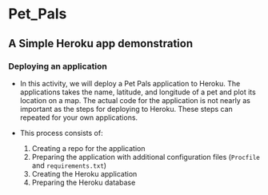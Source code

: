 # Pet_Pals
A Simple Heroku app demonstration
------
### Deploying an application

* In this activity, we will deploy a Pet Pals application to Heroku. The applications takes the name, latitude, and longitude of a pet and plot its location on a map. The actual code for the application is not nearly as important as the steps for deploying to Heroku. These steps can repeated for your own applications.

* This process consists of:

    1. Creating a repo for the application
    2. Preparing the application with additional configuration files (`Procfile` and `requirements.txt`)
    3. Creating the Heroku application
    4. Preparing the Heroku database

